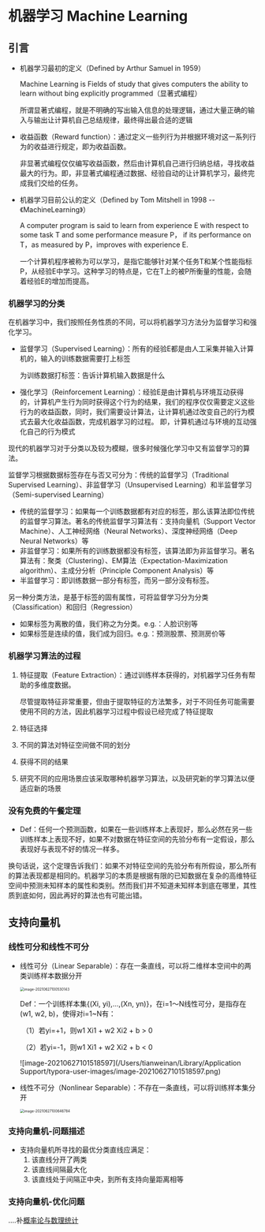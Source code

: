# 机器学习 Machine Learning

## 引言

- 机器学习最初的定义（Defined by Arthur Samuel in 1959）

  Machine Learning is Fields of study that gives computers the ability to learn without bing explicitly programmed（显著式编程）

  所谓显著式编程，就是不明确的写出输入信息的处理逻辑，通过大量正确的输入与输出让计算机自己总结规律，最终得出最合适的逻辑

- 收益函数（Reward function）：通过定义一些列行为并根据环境对这一系列行为的收益进行规定，即为收益函数。

  非显著式编程仅仅编写收益函数，然后由计算机自己进行归纳总结，寻找收益最大的行为。即，非显著式编程通过数据、经验自动的让计算机学习，最终完成我们交给的任务。

- 机器学习目前公认的定义（Defined by Tom Mitshell in 1998 --《MachineLearning》）

  A computer program is said to learn from experience E with respect to some task T and some performance measure P， if its performance on T，as measured by P，improves with experience E.

  一个计算机程序被称为可以学习，是指它能够针对某个任务T和某个性能指标P，从经验E中学习。这种学习的特点是，它在T上的被P所衡量的性能，会随着经验E的增加而提高。

### 机器学习的分类

在机器学习中，我们按照任务性质的不同，可以将机器学习方法分为监督学习和强化学习。

- 监督学习（Supervised Learning）：所有的经验E都是由人工采集并输入计算机的，输入的训练数据需要打上标签

  为训练数据打标签：告诉计算机输入数据是什么

- 强化学习（Reinforcement Learning）：经验E是由计算机与环境互动获得的，计算机产生行为同时获得这个行为的结果，我们的程序仅仅需要定义这些行为的收益函数，同时，我们需要设计算法，让计算机通过改变自己的行为模式去最大化收益函数，完成机器学习的过程。 即，计算机通过与环境的互动强化自己的行为模式

现代的机器学习对于分类以及较为模糊，很多时候强化学习中又有监督学习的算法。

监督学习根据数据标签存在与否又可分为：传统的监督学习（Traditional Supervised Learning）、非监督学习（Unsupervised Learning）和半监督学习（Semi-supervised Learning）

- 传统的监督学习：如果每一个训练数据都有对应的标签，那么该算法即位传统的监督学习算法。著名的传统监督学习算法有：支持向量机（Support Vector Machine）、人工神经网络（Neural Networks）、深度神经网络（Deep Neural Networks）等
- 非监督学习：如果所有的训练数据都没有标签，该算法即为非监督学习。著名算法有：聚类（Clustering）、EM算法（Expectation-Maximization algorithm）、主成分分析（Principle Component Analysis）等
- 半监督学习：即训练数据一部分有标签，而另一部分没有标签。

另一种分类方法，是基于标签的固有属性，可将监督学习分为分类（Classification）和回归（Regression）

- 如果标签为离散的值，我们称之为分类。e.g.：人脸识别等
- 如果标签是连续的值，我们成为回归。e.g.：预测股票、预测房价等

### 机器学习算法的过程

1. 特征提取（Feature Extraction）：通过训练样本获得的，对机器学习任务有帮助的多维度数据。

   尽管提取特征非常重要，但由于提取特征的方法繁多，对于不同任务可能需要使用不同的方法，因此机器学习过程中假设已经完成了特征提取

2. 特征选择

3. 不同的算法对特征空间做不同的划分

4. 获得不同的结果

5. 研究不同的应用场景应该采取哪种机器学习算法，以及研究新的学习算法以便适应新的场景

### 没有免费的午餐定理

- Def：任何一个预测函数，如果在一些训练样本上表现好，那么必然在另一些训练样本上表现不好，如果不对数据在特征空间的先验分布有一定假设，那么表现好与表现不好的情况一样多。

换句话说，这个定理告诉我们：如果不对特征空间的先验分布有所假设，那么所有的算法表现都是相同的。机器学习的本质是根据有限的已知数据在复杂的高维特征空间中预测未知样本的属性和类别。然而我们并不知道未知样本到底在哪里，其性质到底如何，因此再好的算法也有可能出错。

## 支持向量机

### 线性可分和线性不可分

- 线性可分（Linear Separable）：存在一条直线，可以将二维样本空间中的两类训练样本数据分开

  <img src="/Users/tianweinan/Library/Application Support/typora-user-images/image-20210627100530143.png" alt="image-20210627100530143" style="zoom: 50%;" />

  Def：一个训练样本集{(Xi, yi),...,(Xn, yn)}，在i=1～N线性可分，是指存在(w1, w2, b)，使得对i=1~N有：

  ​		（1）若yi=+1，则w1 Xi1 + w2 Xi2 + b > 0

  ​		（2）若yi=-1，则w1 Xi1 + w2 Xi2 + b < 0

  ![image-20210627101518597](/Users/tianweinan/Library/Application Support/typora-user-images/image-20210627101518597.png)

- 线性不可分（Nonlinear Separable）：不存在一条直线，可以将训练样本集分开

  <img src="/Users/tianweinan/Library/Application Support/typora-user-images/image-20210627100646784.png" alt="image-20210627100646784" style="zoom:50%;" />

### 支持向量机-问题描述

- 支持向量机所寻找的最优分类直线应满足：
  1. 该直线分开了两类
  2. 该直线间隔最大化
  3. 该直线处于间隔正中央，到所有支持向量距离相等

### 支持向量机-优化问题

....补[概率论与数理统计](/Users/tianweinan/Code/basic_knowage/概率论与数理统计.md)













